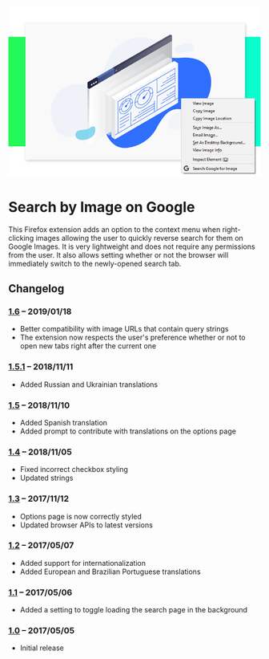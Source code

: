 ![Screenshot](./screenshot.png)

# Search by Image on Google
This Firefox extension adds an option to the context menu when right-clicking images allowing the user to quickly reverse search for them on Google Images. It is very lightweight and does not require any permissions from the user. It also allows setting whether or not the browser will immediately switch to the newly-opened search tab.

## Changelog

### [1.6] – 2019/01/18
- Better compatibility with image URLs that contain query strings
- The extension now respects the user's preference whether or not to open new tabs right after the current one

### [1.5.1] – 2018/11/11
- Added Russian and Ukrainian translations

### [1.5] – 2018/11/10
- Added Spanish translation
- Added prompt to contribute with translations on the options page

### [1.4] – 2018/11/05
- Fixed incorrect checkbox styling
- Updated strings

### [1.3] – 2017/11/12
- Options page is now correctly styled
- Updated browser APIs to latest versions

### [1.2] – 2017/05/07
- Added support for internationalization
- Added European and Brazilian Portuguese translations

### [1.1] – 2017/05/06
- Added a setting to toggle loading the search page in the background

### [1.0] – 2017/05/05
- Initial release

[1.0]: https://github.com/Sukigu/search-by-image-on-google/releases/tag/v1.0
[1.1]: https://github.com/Sukigu/search-by-image-on-google/releases/tag/v1.1
[1.2]: https://github.com/Sukigu/search-by-image-on-google/releases/tag/v1.2
[1.3]: https://github.com/Sukigu/search-by-image-on-google/releases/tag/v1.3
[1.4]: https://github.com/Sukigu/search-by-image-on-google/releases/tag/v1.4
[1.5]: https://github.com/Sukigu/search-by-image-on-google/releases/tag/v1.5
[1.5.1]: https://github.com/Sukigu/search-by-image-on-google/releases/tag/v1.5.1
[1.6]: https://github.com/Sukigu/search-by-image-on-google/releases/tag/v1.6
